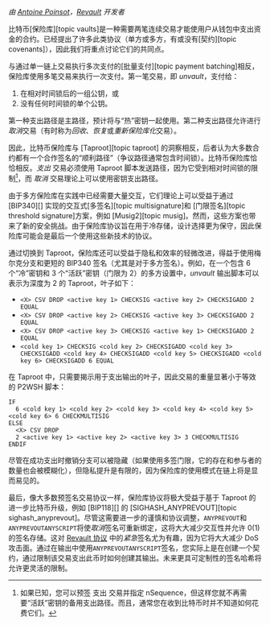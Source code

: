 *由 [Antoine Poinsot][darosior]，[Revault][] 开发者*

比特币[保险库][topic vaults]是一种需要两笔连续交易才能使用户从钱包中支出资金的合约。已经提出了许多此类协议（单方或多方，有或没有[契约][topic covenants]），因此我们将重点讨论它们的共同点。

与通过单一链上交易执行多次支付的[批量支付][topic payment batching]相反，保险库使用多笔交易来执行一次支付。第一笔交易，即 *unvault*，支付给：

1. 在相对时间锁后的一组公钥，或
2. 没有任何时间锁的单个公钥。

第一种支出路径是主路径，预计将与“热”密钥一起使用。第二种支出路径允许进行*取消*交易（有时称为*回收*、*恢复*或*重新保险库化*交易）。

因此，比特币保险库与 [Taproot][topic taproot] 的洞察相反，后者认为大多数合约都有一个合作签名的“顺利路径”（争议路径通常包含时间锁）。比特币保险库恰恰相反。*支出* 交易必须使用 Taproot 脚本发送路径，因为它受到相对时间锁的限制[^0]，而 *取消* 交易理论上可以使用密钥支出路径。

由于多方保险库在实践中已经需要大量交互，它们理论上可以受益于通过 [BIP340][] 实现的交互式[多签名][topic multisignature]和 [门限签名][topic threshold signature]方案，例如 [Musig2][topic musig]。然而，这些方案也带来了新的安全挑战。由于保险库协议旨在用于冷存储，设计选择更为保守，因此保险库可能会是最后一个使用这些新技术的协议。

通过切换到 Taproot，保险库还可以受益于隐私和效率的轻微改进，得益于使用梅尔克分支和更短的 BIP340 签名（尤其是对于多方签名）。例如，在一个包含 6 个“冷”密钥和 3 个“活跃”密钥（门限为 2）的多方设置中，*unvault* 输出脚本可以表示为深度为 2 的 Taproot，叶子如下：

- `<X> CSV DROP <active key 1> CHECKSIG <active key 2> CHECKSIGADD 2 EQUAL`
- `<X> CSV DROP <active key 2> CHECKSIG <active key 3> CHECKSIGADD 2 EQUAL`
- `<X> CSV DROP <active key 3> CHECKSIG <active key 1> CHECKSIGADD 2 EQUAL`
- `<cold key 1> CHECKSIG <cold key 2> CHECKSIGADD <cold key 3> CHECKSIGADD <cold key 4> CHECKSIGADD <cold key 5> CHECKSIGADD <cold key 6> CHECKSIGADD 6 EQUAL`

在 Taproot 中，只需要揭示用于支出输出的叶子，因此交易的重量显著小于等效的 P2WSH 脚本：

```text
IF
  6 <cold key 1> <cold key 2> <cold key 3> <cold key 4> <cold key 5> <cold key 6> 6 CHECKMULTISIG
ELSE
  <X> CSV DROP
  2 <active key 1> <active key 2> <active key 3> 3 CHECKMULTISIG
ENDIF
```

尽管在成功支出时撤销分支可以被隐藏（如果使用多签门限，它的存在和参与者的数量也会被模糊化），但隐私提升是有限的，因为保险库的使用模式在链上将是显而易见的。

最后，像大多数预签名交易协议一样，保险库协议将极大受益于基于 Taproot 的进一步比特币升级，例如 [BIP118][] 的 [SIGHASH_ANYPREVOUT][topic sighash_anyprevout]。尽管这需要进一步的谨慎和协议调整，`ANYPREVOUT`和`ANYPREVOUTANYSCRIPT`将使*取消*签名可重新绑定，这将大大减少交互性并允许 0(1) 的签名存储。这对 [Revault 协议][revault protocol] 中的*紧急*签名尤为有趣，因为它将大大减少 DoS 攻击面。通过在输出中使用`ANYPREVOUTANYSCRIPT`签名，您实际上是在创建一个契约，通过限制该交易支出此币时如何创建其输出。未来更具可定制性的签名哈希将允许更灵活的限制。

[^0]:
    如果已知，您可以预签 支出 交易并指定 nSequence，但这样您就不再需要“活跃”密钥的备用支出路径。而且，通常您在收到比特币时并不知道如何花费它们。

[darosior]: https://github.com/darosior
[revault]: https://github.com/revault
[revault protocol]: https://github.com/revault/practical-revault
